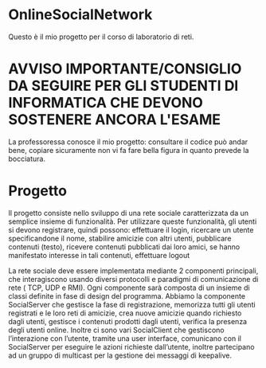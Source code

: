 # OnlineSocialNetwork
Questo è il mio progetto per il corso di laboratorio di reti.

# AVVISO IMPORTANTE/CONSIGLIO DA SEGUIRE PER GLI STUDENTI DI INFORMATICA CHE DEVONO SOSTENERE ANCORA L'ESAME
La professoressa conosce il mio progetto: consultare il codice può andar bene, copiare sicuramente non vi fa fare bella figura in quanto prevede la bocciatura.

# Progetto
Il progetto consiste nello sviluppo di una rete sociale caratterizzata da un semplice
insieme di funzionalità. Per utilizzare queste funzionalità, gli utenti si devono registrare,
quindi possono: effettuare il login, ricercare un utente specificandone il nome, stabilire amicizie con altri utenti, pubblicare contenuti (testo), ricevere contenuti pubblicati dai loro amici, se hanno manifestato interesse in tali contenuti, effettuare logout

La rete sociale deve essere implementata mediante 2 componenti principali, che
interagiscono usando diversi protocolli e paradigmi di comunicazione di rete ( TCP,
UDP e RMI). Ogni componente sarà composta di un insieme di classi definite in fase di
design del programma. Abbiamo la componente SocialServer che gestisce  la fase di registrazione, memorizza tutti gli utenti registrati e le loro reti di amicizie, crea nuove amicizie quando richiesto dagli utenti, gestisce i contenuti prodotti dagli utenti, verifica la presenza degli utenti online. Inoltre ci sono vari SocialClient che gestiscono l’interazione con l’utente, tramite una user interface, comunicano con il SocialServer per eseguire le azioni richieste dall’utente, inoltre partecipano ad un gruppo di multicast per la gestione dei messaggi di keep­alive.
